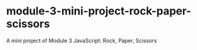 # module-3-mini-project-rock-paper-scissors
A mini project of Module 3 JavaScript: Rock, Paper, Scissors
